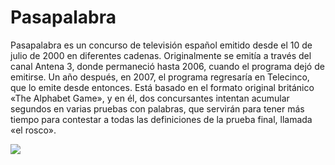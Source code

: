 # Pasapalabra

Pasapalabra es un concurso de televisión español emitido desde el 10 de julio de 2000 en diferentes cadenas. Originalmente se emitía a través del canal Antena 3, donde permaneció hasta 2006, cuando el programa dejó de emitirse. Un año después, en 2007, el programa regresaría en Telecinco, que lo emite desde entonces. Está basado en el formato original británico «The Alphabet Game», y en él, dos concursantes intentan acumular segundos en varias pruebas con palabras, que servirán para tener más tiempo para contestar a todas las definiciones de la prueba final, llamada «el rosco».

![](https://www.ecestaticos.com/image/clipping/992/558/6ce3e91e68df52eaf97b1118cd955405/el-mayor-secreto-de-pasapalabra-al-descubierto-asi-se-elabora-el-rosco.jpg)